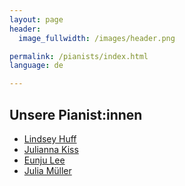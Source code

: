 ```yaml
---
layout: page
header:
  image_fullwidth: /images/header.png

permalink: /pianists/index.html
language: de

---
```


## Unsere Pianist:innen

* [Lindsey Huff](lindsey_huff)
* [Julianna Kiss](julianna_kiss)
* [Eunju Lee](eunju_lee)
* [Julia Müller](julia_müller)


